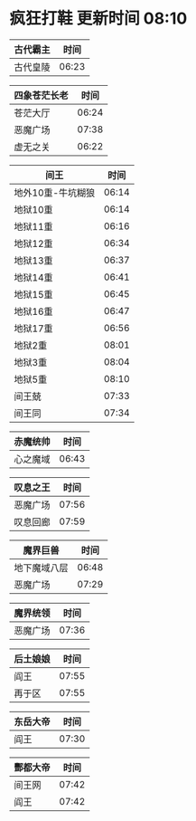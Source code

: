 # 疯狂打鞋 更新时间 08:10

| 古代霸主   | 时间    |
|--------|-------|
| 古代皇陵 | 06:23 |

| 四象苍茫长老   | 时间    |
|--------|-------|
| 苍茫大厅 | 06:24 |
| 恶魔广场 | 07:38 |
| 虚无之关 | 06:22 |

| 间王   | 时间    |
|--------|-------|
| 地外10重-牛坑糊狼 | 06:14 |
| 地狱10重 | 06:14 |
| 地狱11重 | 06:16 |
| 地狱12重 | 06:34 |
| 地狱13重 | 06:37 |
| 地狱14重 | 06:41 |
| 地狱15重 | 06:45 |
| 地狱16重 | 06:47 |
| 地狱17重 | 06:56 |
| 地狱2重 | 08:01 |
| 地狱3重 | 08:04 |
| 地狱5重 | 08:10 |
| 间王兢 | 07:33 |
| 间王同 | 07:34 |

| 赤魔统帅   | 时间    |
|--------|-------|
| 心之魔域 | 06:43 |

| 叹息之王   | 时间    |
|--------|-------|
| 恶魔广场 | 07:56 |
| 叹息回廊 | 07:59 |

| 魔界巨兽   | 时间    |
|--------|-------|
| 地下魔域八层 | 06:48 |
| 恶魔广场 | 07:29 |

| 魔界统领   | 时间    |
|--------|-------|
| 恶魔广场 | 07:36 |

| 后土娘娘   | 时间    |
|--------|-------|
| 阎王 | 07:55 |
| 再于区 | 07:55 |

| 东岳大帝   | 时间    |
|--------|-------|
| 阎王 | 07:30 |

| 酆都大帝   | 时间    |
|--------|-------|
| 间王网 | 07:42 |
| 阎王 | 07:42 |